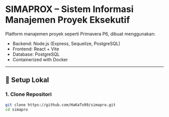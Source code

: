 # SIMAPROX – Sistem Informasi Manajemen Proyek Eksekutif

Platform manajemen proyek seperti Primavera P6, dibuat menggunakan:
- Backend: Node.js (Express, Sequelize, PostgreSQL)
- Frontend: React + Vite
- Database: PostgreSQL
- Containerized with Docker

---

## 🔧 Setup Lokal

### 1. Clone Repositori
```bash
git clone https://github.com/HaKaTo99/simapro.git
cd simapro

